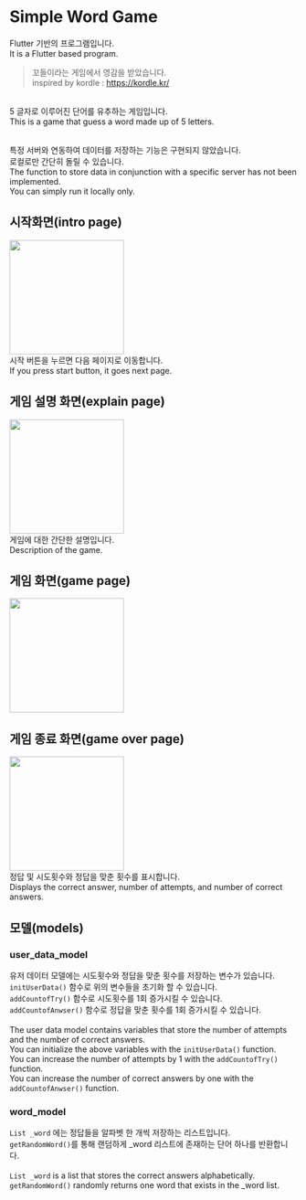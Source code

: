 # Simple Word Game

Flutter 기반의 프로그램입니다.
</br>
It is a Flutter based program.

> 꼬들이라는 게임에서 영감을 받았습니다.</br>inspired by kordle : https://kordle.kr/
</br>
5 글자로 이루어진 단어를 유추하는 게임입니다.
</br>
This is a game that guess a word made up of 5 letters.
</br>

</br>

특정 서버와 연동하여 데이터를 저장하는 기능은 구현되지 않았습니다.
</br>
로컬로만 간단히 돌릴 수 있습니다.
</br>
The function to store data in conjunction with a specific server has not been implemented.
</br>
You can simply run it locally only.
</br>

## 시작화면(intro page)

<img src="https://github.com/jsjin7371/simple_word_game/assets/120244130/8d3724ad-0942-4192-9783-028dfd4f1355" width="200">
</br>
시작 버튼을 누르면 다음 페이지로 이동합니다.
</br>
If you press start button, it goes next page.
</br>

## 게임 설명 화면(explain page)
<img src="https://github.com/jsjin7371/simple_word_game/assets/120244130/a90b4a25-f993-4a00-a78b-8e5fc148a393" width="200">
</br>
게임에 대한 간단한 설명입니다.
</br>
Description of the game.
</br>

## 게임 화면(game page)
<img src="https://github.com/jsjin7371/simple_word_game/assets/120244130/4ef77b83-64ce-427d-9873-39b417c3c970" width="200">


</br>

## 게임 종료 화면(game over page)
<img src="https://github.com/jsjin7371/simple_word_game/assets/120244130/fa1c7866-d9a6-4904-8843-ab2f65f7caaa" width="200">
</br>
정답 및 시도횟수와 정답을 맞춘 횟수를 표시합니다.
</br>
Displays the correct answer, number of attempts, and number of correct answers.
</br>

## 모델(models)
### user_data_model
유저 데이터 모델에는 시도횟수와 정답을 맞춘 횟수를 저장하는 변수가 있습니다.
</br>
`initUserData()` 함수로 위의 변수들을 초기화 할 수 있습니다.
</br>
`addCountofTry()` 함수로 시도횟수를 1회 증가시킬 수 있습니다.
</br>
`addCountofAnwser()` 함수로 정답을 맞춘 횟수를 1회 증가시킬 수 있습니다.
</br>
</br>
The user data model contains variables that store the number of attempts and the number of correct answers.
</br>
You can initialize the above variables with the `initUserData()` function.
</br>
You can increase the number of attempts by 1 with the `addCountofTry()` function.
</br>
You can increase the number of correct answers by one with the `addCountofAnwser()` function.
</br>

### word_model
`List _word` 에는 정답들을 알파벳 한 개씩 저장하는 리스트입니다.
</br>
`getRandomWord()`를 통해 랜덤하게 _word 리스트에 존재하는 단어 하나를 반환합니다.
</br>
</br>
`List _word` is a list that stores the correct answers alphabetically.
</br>
`getRandomWord()` randomly returns one word that exists in the _word list.
</br>












